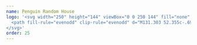 ```yaml
---
name: Penguin Random House
logo: '<svg width="250" height="144" viewBox="0 0 250 144" fill="none" xmlns="http://www.w3.org/2000/svg">
  <path fill-rule="evenodd" clip-rule="evenodd" d="M131.303 52.355c-.693 2.145-2.439 3.569-5.462 3.569-4.131 0-6.738-3.014-6.738-7.361 0-4.348 2.572-7.358 6.488-7.358 3.993 0 5.908 3.152 5.908 6.217 0 .248 0 .696-.027.889h-11.011v.28c0 3.788 2.052 6.212 5.545 6.212 2.263 0 3.657-.956 4.44-2.755l.857.307zm-1.135-5.126c-.082-3.427-2.357-4.902-4.605-4.902-2.717 0-4.6 1.92-5.019 4.902h9.624zm57.687-9.188a1.188 1.188 0 01-1.686 0 1.199 1.199 0 01.843-2.045 1.199 1.199 0 01.843 2.045zm-61.763 43.905c-2.526 0-4.135-1.392-4.135-3.482 0-3.175 3.356-4.89 9.291-4.918v-1.574c0-2.415-1.331-3.596-3.547-3.596-1.969 0-2.69.642-3.164 1.48-.091.17-.165.336-.234.49-.224.5-.392.875-.901.875a.78.78 0 01-.834-.81c0-.39.223-1.031.971-1.728.861-.779 2.11-1.42 4.272-1.42 3.688 0 4.824 2.062 4.824 4.847v6.047c0 1.783.442 2.286 1.413 2.286.752 0 1.167-.476 1.386-1.337l.638.279c-.278 1.448-1.135 2.144-2.439 2.144a2.154 2.154 0 01-1.51-.465 2.172 2.172 0 01-.792-1.372 7.5 7.5 0 01-5.239 2.254zm2.913-1.746a7.043 7.043 0 002.243-1.626v-4.036c-6.237.118-7.928 1.967-7.928 3.934 0 1.574 1.358 2.36 2.991 2.36a7.022 7.022 0 002.694-.632zm28.085-18.308c-4.103 0-6.127-1.79-6.127-3.934 0-1.48 1.167-2.785 2.76-3.21-1.249-.417-1.723-1.141-1.723-1.893 0-1.046.807-1.83 2.303-1.967a4.972 4.972 0 01-1.921-1.892 4.998 4.998 0 01-.656-2.62c0-2.873 2.189-5.159 5.572-5.159a5.38 5.38 0 013.05.893c.168-1.393 1.139-2.675 2.412-2.675a.778.778 0 01.644.205.798.798 0 01.245.633c0 .549-.392.646-.861.762-.647.16-1.44.358-1.551 1.827a5.156 5.156 0 011.358 3.513c0 2.95-2.137 5.237-5.462 5.237h-.881c-2.466 0-3.022.527-3.022 1.086 0 1.035 1.78 1.182 3.836 1.353l.471.04c3.022.247 6.1.948 6.1 3.596 0 2.396-2.24 4.206-6.547 4.206zm-2.795-18.333a4.192 4.192 0 00-1.281 2.867 4.117 4.117 0 002.553 3.823c.502.205 1.04.307 1.582.3 2.62 0 4.186-1.896 4.186-4.068a4.194 4.194 0 00-1.243-2.884 4.15 4.15 0 00-5.797-.038zm3.766 11.775l-2.772-.252c-1.997.338-3.05 1.538-3.05 2.785 0 1.673 1.774 2.928 4.879 2.928 3.469 0 5.188-1.31 5.188-3.01 0-1.224-.999-2.16-4.245-2.451zm-3.688 19.385c0-4.403 2.608-7.44 6.492-7.44a5.302 5.302 0 014.436 2.132v-6.795a5.116 5.116 0 01-3.771.638v-.614c1.719.04 3.195-.787 4.409-2.36l.748.224v20.065h3.132v.752l-4.381.42-.082-.058-.028-2.396c-.908 1.687-2.689 2.675-4.796 2.675-3.857 0-6.159-2.915-6.159-7.243zm6.378 6.13c2.138 0 3.857-1.153 4.55-3.12v-6.827a4.714 4.714 0 00-1.78-1.866 4.685 4.685 0 00-2.492-.644c-3.187 0-5.266 2.565-5.266 6.272 0 3.788 1.856 6.184 4.988 6.184zm-24.624-26.574V43.243c-1.108.559-2.521.587-3.857.35v-.61a5.579 5.579 0 004.437-1.813l.783.224v3.01a6.827 6.827 0 012.415-2.301 6.791 6.791 0 013.211-.878c3.301 0 4.522 2.188 4.522 4.721v8.33l2.964.279v.806h-7.568v-.787l3.215-.279v-8.207c0-2.23-1.222-3.679-3.411-3.679s-4.185 1.448-5.321 3.372v8.514l3.144.28v.786h-7.831v-.806l3.297-.28zm31.003-3.06V43.33a5.533 5.533 0 01-3.466.248v-.61c1.727.027 2.902-.559 4.076-1.814l.748.224v9.707c0 2.203 1.218 3.65 3.383 3.65s4.15-1.392 5.325-3.23v-8.262c-1.108.559-2.521.587-3.825.335v-.61a5.793 5.793 0 004.463-1.814l.783.224v13.153h3.051v.763l-4.307.418-.083-.056-.027-2.813a6.812 6.812 0 01-2.403 2.242 6.776 6.776 0 01-3.169.85c-3.355 0-4.549-2.214-4.549-4.72zm-16.394 42.03l.783.225v13.153h3.05v.747l-4.327.418-.082-.056-.027-2.813a6.813 6.813 0 01-2.406 2.242 6.788 6.788 0 01-3.17.851c-3.371 0-4.546-2.215-4.546-4.721v-7.87a5.56 5.56 0 01-3.438.252v-.613c1.727.027 2.902-.559 4.076-1.814l.74.208v9.73c0 2.2 1.222 3.647 3.383 3.647 2.162 0 4.151-1.392 5.325-3.23v-8.262c-1.112.555-2.525.582-3.829.335v-.614a5.824 5.824 0 004.468-1.814zm18.927-18.652c0-4.375 2.623-7.314 6.699-7.314 4.049 0 6.719 2.97 6.719 7.314 0 4.343-2.69 7.353-6.738 7.353-4.049 0-6.68-2.978-6.68-7.353zm1.378.016c0 3.733 2.079 6.24 5.321 6.24v-.016c3.273 0 5.353-2.49 5.353-6.224s-2.111-6.217-5.353-6.217c-3.242 0-5.321 2.483-5.321 6.217zm-2.165 26.049c0-4.347 2.572-7.353 6.488-7.353v-.016c3.993 0 5.908 3.148 5.908 6.224 0 .252 0 .697-.027.894h-11.011v.275c0 3.789 2.052 6.216 5.549 6.216 2.259 0 3.653-.96 4.436-2.754l.857.303c-.693 2.148-2.439 3.569-5.462 3.569-4.13 0-6.738-3.01-6.738-7.358zm6.46-6.255c-2.717 0-4.6 1.924-5.015 4.902h9.62c-.082-3.427-2.357-4.902-4.605-4.902zm7.737-39.038v-.806l3.293-.264v-11.08a6.202 6.202 0 01-3.853.363v-.61a5.795 5.795 0 004.464-1.814l.783.252v12.873l3.218.28v.806h-7.905zm19.891 11.906c2.94 0 3.993 2.061 3.993 4.6l.012 8.419 3.023.307v.787h-6.981v-.787l2.525-.28v-8.104c0-2.231-.72-3.762-2.968-3.762-1.887 0-3.485 1.098-4.659 3.065.022.184.031.37.027.555v8.262l2.741.28v.786h-6.848v-.787l2.717-.279v-8.077c0-2.286-.72-3.79-2.936-3.79-1.899 0-3.646 1.366-4.699 3.204v8.655l2.549.28v.786h-7.236v-.81l3.301-.28V69.25a6.237 6.237 0 01-3.857.362v-.586a5.742 5.742 0 004.437-1.81l.783.22v2.9c1.174-1.763 3.069-3.065 5.09-3.065 2.302 0 3.41 1.338 3.802 3.037 1.174-1.857 2.936-3.037 5.184-3.037zm-45.623 29.583c0 1.979 2.275 2.593 4.076 3.037 3.05.779 5.407 1.562 5.423 4.265 0 2.337-1.868 3.844-4.699 3.844a5.558 5.558 0 01-2.948-.712 5.596 5.596 0 01-2.142-2.156l.082 2.616h-.783l-.932-5.417.721-.138.857 1.42c1.359 2.231 2.745 3.344 4.965 3.344 2.134 0 3.548-1.003 3.548-2.675 0-1.896-1.774-2.538-4.382-3.203-1.899-.503-5.09-1.369-5.09-4.182 0-2.018 1.664-3.592 4.436-3.592 2.193 0 3.571 1.003 4.354 2.254l.028-2.313h.751l.885 5.268-.693.138-.885-1.574c-.998-1.755-2.11-2.703-4.244-2.703-2.384 0-3.328 1.169-3.328 2.479zm49.663-50.908v8.35l2.988.259v.806h-7.6v-.787l3.218-.279v-8.207c0-2.23-1.245-3.679-3.41-3.679s-4.158 1.448-5.297 3.372v8.514l3.163.28v.786h-7.85v-.806l3.3-.28V43.26c-1.112.559-2.521.586-3.852.334v-.61a5.605 5.605 0 004.436-1.814l.783.225v3.01a6.826 6.826 0 012.405-2.296 6.791 6.791 0 013.198-.883c3.297 0 4.518 2.188 4.518 4.721zm-100.333 34.3l4.307.28.016.881h-9.816v-.865l4.048-.28V63.364l-4.048-.307v-.866h12.451c3.32 0 5.482 2.231 5.482 5.351 0 3.038-1.915 5.379-5.157 5.544l3.438 7.023 4.131.417v.865h-5.091l-4.048-8.305h-5.713v7.16zm6.461-16.941h-6.461l.008 8.64h6.511c2.964 0 4.437-1.837 4.437-4.403 0-2.565-1.754-4.237-4.495-4.237zm23.297 18.086v-.81l3.285-.28V69.286c-1.112.559-2.522.587-3.853.335v-.587c1.801 0 3.297-.554 4.436-1.81l.783.221v2.982a6.88 6.88 0 012.434-2.301 6.84 6.84 0 013.228-.874c3.301 0 4.518 2.184 4.518 4.721v8.33l2.945.283v.81h-7.569v-.786l3.215-.28V72.11c0-2.227-1.218-3.647-3.411-3.647-2.192 0-4.185 1.42-5.325 3.34v8.522l3.164.28v.786h-7.85zm-29.758-27.167l4.307.276v.881h-9.816v-.866l4.021-.275V37.322l-4.021-.307v-.865h11.942c3.469 0 5.576 2.223 5.576 5.508s-1.997 5.74-5.435 5.74h-6.574v6.826zm6.159-16.969h-6.159l.008 9.026h6.371c2.717 0 4.162-2.03 4.162-4.65 0-2.621-1.664-4.376-4.382-4.376zm10.231 51.824l-4.076.307.008 16.914 4.076.28v.861h-9.651v-.861l4.103-.28v-8.305h-10.815v8.309l4.108.28v.861h-9.652v-.861l4.049-.28V89.386l-4.049-.307v-.861h9.652v.861l-4.108.28v7.522h10.815V89.36l-4.103-.28v-.861h9.643v.861zm-.141 11.564c0-4.376 2.635-7.354 6.711-7.354h.008c4.049 0 6.703 3.006 6.703 7.354 0 4.347-2.689 7.357-6.738 7.357s-6.684-2.982-6.684-7.357zm1.39 0c0 3.733 2.079 6.244 5.321 6.244h.008c3.274 0 5.345-2.511 5.345-6.244 0-3.734-2.111-6.24-5.353-6.24-3.242 0-5.321 2.506-5.321 6.24zm-40.842 6.798H82V36.094h1.468V107.441zm144.194 0h1.468V36.094h-1.468V107.441zM20 72.216c-.01-5.61 1.025-36.165 25.527-36.216 24.497-.048 25.64 30.39 25.651 36.001.03 17.026-6.832 35.99-25.52 36.025-18.692.037-25.627-18.783-25.658-35.81zm3.081-.234c.031 16.173 4.824 35.055 22.577 35.018 17.758-.028 22.466-18.775 22.437-34.955v-.479c0-6.432 0-34.769-22.648-34.722-22.574.044-22.407 28.046-22.368 34.593l.002.545zm34.286-8.142c-.304-.484-.625-.981-.954-1.49-1.928-2.982-4.106-6.35-4.385-9.798-.034-.413-.057-.835-.081-1.26-.124-2.18-.252-4.451-1.68-6.2a6.237 6.237 0 00-1.891-1.533c-.747-.388-1.702-.635-2.547-.635-.792 0-1.587.124-2.344.352a53.03 53.03 0 00-.548.17c-.714.224-1.43.448-2.172.552-1.08.15-1.95.096-3.002-.138-.271-.06-.457-.104-.632-.145-.23-.054-.44-.103-.795-.18l-.152-.035c-.415-.098-1.17-.277-1.434-.02-.63.632.49 1.38 1.061 1.763l.184.125c.255.185.47.338.667.477.563.398.966.684 1.661 1.281 1.265 1.1 2.271 2.41 2.659 4.048.11.472.147.953.15 1.443.041 3.035-2.11 6.047-4.566 9.486-3.268 4.576-7.076 9.91-6.985 17.062.055 4.432 2.421 5.16 2.392 2.704-.04-2.918.995-6.07 2.07-8.776.248-.625 1.043-.814.865.27-.043.265-.096.56-.155.886-.322 1.79-.817 4.546-.761 8.64.01 1.167.085 2.345.249 3.507.137.926.341 1.85.61 2.755.227.759.523 1.49.89 2.187a9.1 9.1 0 001.044 1.557c.394.47.819.816 1.296 1.19l.063.05.074.056c.237.181.474.363.586.658.17.448-.322.66-.674.813l-.128.056c-.227.102-.437.211-.646.32-.137.072-.273.143-.414.212a34.09 34.09 0 00-1.514.786 4.434 4.434 0 01-.4.195c-.186.084-.374.168-.544.287-.29.188-.44.505.017.573.14.026.285.008.432-.01.07-.009.141-.017.211-.021l.188-.008c.3-.015.61-.03.892.078.427.169.44.559.454.957l.003.1c.02.469.341.62.76.506.378-.107.667-.363.956-.619.075-.065.149-.131.225-.194.272-.228.57-.463.884-.624.547-.272 1.184-.233 1.786-.196.102.007.201.013.3.017.081.005.17.016.263.027.336.041.719.088.961-.154.307-.311.097-.834-.043-1.182l-.01-.024a9.787 9.787 0 00-.454-.972 2.406 2.406 0 00-.108-.18c-.051-.08-.102-.159-.14-.245-.234-.548 1.431-.976 2.024-1.128l.168-.044c1.045-.279 2.137-.528 3.211-.612 1.024-.09 2.15-.096 3.113.303.416.173.753.468 1.027.816.157.19.513.767.196 1.002-.196.143-.396.28-.595.415-.304.207-.606.413-.895.645a5.994 5.994 0 00-.858.779c-.194.215-.247.603.147.578l.239-.01c.442-.022.885-.043 1.323-.045.372-.001.774.052 1.09.263.235.16.385.406.536.65.175.287.351.573.662.726.16.08.356.08.529.027.31-.096.483-.377.648-.644a5.76 5.76 0 01.108-.17l.005-.008c.187-.27.374-.541.671-.705.186-.101.398-.14.61-.14.38 0 .763.006 1.143.046.061.008.127.02.195.032.267.05.57.105.783-.057.502-.39-.823-1.261-1.09-1.43-.087-.054-.18-.109-.275-.165-.564-.334-1.218-.721-1.381-1.386-.217-.913.227-1.864.614-2.666.153-.326.328-.64.503-.955.283-.51.566-1.02.759-1.575.294-.82.514-1.675.638-2.543.662-4.738-.44-9.78-1.822-14.303a23.766 23.766 0 00-.266-.803c-.094-.273-.188-.546-.271-.82-.239-.854.59-1.056 1.015-.226l.077.151c.587 1.157 3.018 5.938 3.755 9.538.488 2.419 2.307 2.515 2.255-1.772-.07-6.215-2.412-10.703-5.285-15.27zm-9.638-15.677c-.716 1.102-2.06 1.498-3 .886-.944-.615-1.13-2.007-.417-3.102.717-1.1 2.064-1.496 3.005-.887.945.613 1.127 2.001.412 3.103zm1.89-.006c.705.824.661 4.226-.493 5.404-.606.624-1.596.758-2.444.872l-.267.037c-.995.14-1.968.36-2.95.604-.935.228-.87-.76.03-1.467.336-.264.802-.492 1.322-.746 1.553-.76 3.6-1.76 4.21-4.704.027-.148.191-.47.593 0zm5.559 34.386c.32 3.126.667 8.52-3.15 8.703-.42.02-.884-.09-1.416-.217-.748-.178-1.633-.39-2.728-.316-1.376.095-2.334.377-3.189.629-1.12.33-2.061.606-3.534.342-1.489-.264-2.587-1.105-3.212-2.545-.651-1.507-.756-3.197-.856-4.827l-.027-.429a49.428 49.428 0 01-.005-5.914c.088-1.421.236-2.84.424-4.254.311-2.347.81-4.662 1.345-6.965.468-2.029.96-4.064 1.837-5.97.643-1.391 1.596-2.731 3.012-3.44 1.543-.772 3.702-.829 5.22-.052 3.241 1.662 3.35 5.405 3.443 8.62v.004l.018.571c.087 2.568.404 5.204.87 7.73.218 1.2.552 2.377.886 3.554.446 1.572.892 3.144 1.062 4.776zM47.002 46.48c-.416-.281-1.039-.092-1.386.426-.352.515-.307 1.163.109 1.447.412.28 1.03.09 1.382-.426.352-.52.303-1.164-.105-1.447z" fill="currentColor"></path>
</svg>'
order: 25
---
```

